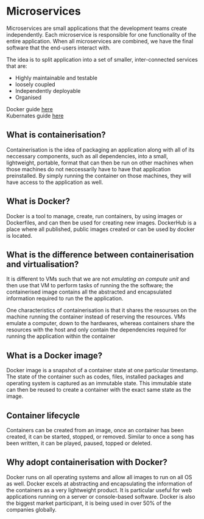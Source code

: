 # Microservices
Microservices are small applications that the development teams create independently. Each microservice is responsible for one functionality of the entire application. When all microservices are combined, we have the final software that the end-users interact with.

The idea is to split application into a set of smaller, inter-connected services that are:
- Highly maintainable and testable
- loosely coupled
- Independently deployable
- Organised

Docker guide [here](docker-guide.md)  
Kubernates guide [here](kubernates-guide.md)

## What is containerisation?
Containerisation is the idea of packaging an application along with all of its neccessary components, such as all dependencies, into a small, lightweight, portable, format that can then be run on other machines when those machines do not neccessarily have to have that application preinstalled. By simply running the container on those machines, they will have access to the application as well.

## What is Docker?
Docker is a tool to manage, create, run containers, by using images or Dockerfiles, and can then be used for creating new images. DockerHub is a place where all published, public images created or can be used by docker is located.

## What is the difference between containerisation and virtualisation?
It is different to VMs such that we are not _emulating an compute unit_ and then use that VM to perform tasks of running the the software; the containerised image contains all the abstracted and encapsulated information required to run the the application. 

One characteristics of containerisation is that it shares the resourses on the machine running the container instead of reserving the resources. VMs emulate a computer, down to the hardwares, whereas containers share the resources with the host and only contain the dependencies required for running the application within the container

## What is a Docker image?
Docker image is a snapshot of a container state at one particular timestamp. The state of the container such as codes, files, installed packages and operating system is captured as an immutable state. This immutable state can then be reused to create a container with the exact same state as the image.

## Container lifecycle
Containers can be created from an image, once an container has been created, it can be started, stopped, or removed. Similar to once a song has been written, it can be played, paused, topped or deleted.

<!-- ## How does docker work?
TODO: Explain docker architecture

### Docker REST API
Docker use the REST API to interact with DockerHub

### Docker Daemon

### Docker client

### Docker host

### Docker Engine -->

## Why adopt containerisation with Docker?
Docker runs on all operating systems and allow all images to run on all OS as well. Docker excels at abstracting and encapsulating the information of the containers as a very lightweight product. It is particular useful for web applications running on a server or console-based software. Docker is also the biggest market participant, it is being used in over 50% of the companies globally. 





